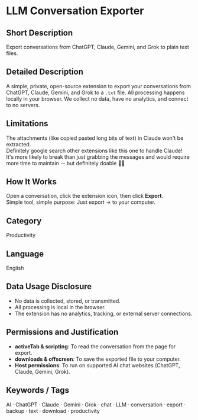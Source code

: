 # LLM Conversation Exporter

## Short Description
Export conversations from ChatGPT, Claude, Gemini, and Grok to plain text files.

## Detailed Description
A simple, private, open-source extension to export your conversations from ChatGPT, Claude, Gemini, and Grok to a `.txt` file. All processing happens locally in your browser. We collect no data, have no analytics, and connect to no servers.

## Limitations
The attachments (like copied pasted long bits of text) in Claude won't be extracted.  
Definitely google search other extensions like this one to handle Claude!  
It's more likely to break than just grabbing the messages and would require more time to maintain -- but definitely doable 🙏🙏

## How It Works
Open a conversation, click the extension icon, then click **Export**.  
Simple tool, simple purpose: Just export → to your computer.

## Category
Productivity

## Language
English

## Data Usage Disclosure
- No data is collected, stored, or transmitted.  
- All processing is local in the browser.  
- The extension has no analytics, tracking, or external server connections.

## Permissions and Justification
- **activeTab & scripting**: To read the conversation from the page for export.  
- **downloads & offscreen**: To save the exported file to your computer.  
- **Host permissions**: To run on supported AI chat websites (ChatGPT, Claude, Gemini, Grok).

## Keywords / Tags
AI · ChatGPT · Claude · Gemini · Grok · chat · LLM · conversation · export · backup · text · download · productivity
